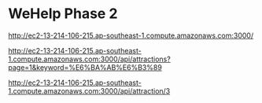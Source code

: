 # WeHelp Phase 2
http://ec2-13-214-106-215.ap-southeast-1.compute.amazonaws.com:3000/

http://ec2-13-214-106-215.ap-southeast-1.compute.amazonaws.com:3000/api/attractions?page=1&keyword=%E6%BA%AB%E6%B3%89

http://ec2-13-214-106-215.ap-southeast-1.compute.amazonaws.com:3000/api/attraction/3
